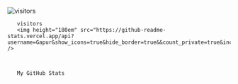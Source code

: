 ![visitors](https://visitor-badge.glitch.me/badge?page_id=page.id)

      

       visitors
       <img height="180em" src="https://github-readme-stats.vercel.app/api?username=Gapur&show_icons=true&hide_border=true&&count_private=true&include_all_commits=true" />

      

       My GitHub Stats
